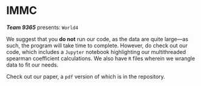 # IMMC
***Team 9365*** presents: `World4`

We suggest that you **do not** run our code, as the data are quite large—as such, the program will take time to complete. However, do check out our code, which includes a `Jupyter` notebook highlighting our multithreaded spearman coefficient calculations. We also have `R` files wherein we wrangle data to fit our needs.

Check out our paper, a `pdf` version of which is in the repository.

